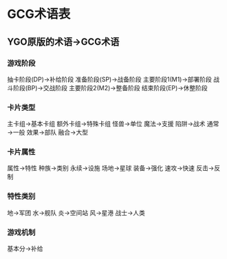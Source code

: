 # GCG术语表
## YGO原版的术语→GCG术语

### 游戏阶段
抽卡阶段(DP)→补给阶段
准备阶段(SP)→战备阶段
主要阶段1(M1)→部署阶段
战斗阶段(BP)→交战阶段
主要阶段2(M2)→整备阶段
结束阶段(EP)→休整阶段

### 卡片类型
主卡组→基本卡组
额外卡组→特殊卡组
怪兽→单位
魔法→支援
陷阱→战术
通常→一般
效果→部队
融合→大型

### 卡片属性
属性→特性
种族→类别
永续→设施
场地→星球
装备→强化
速攻→快速
反击→反制

### 特性类别
地→军团
水→舰队
炎→空间站
风→星港
战士→人类

### 游戏机制
基本分→补给

